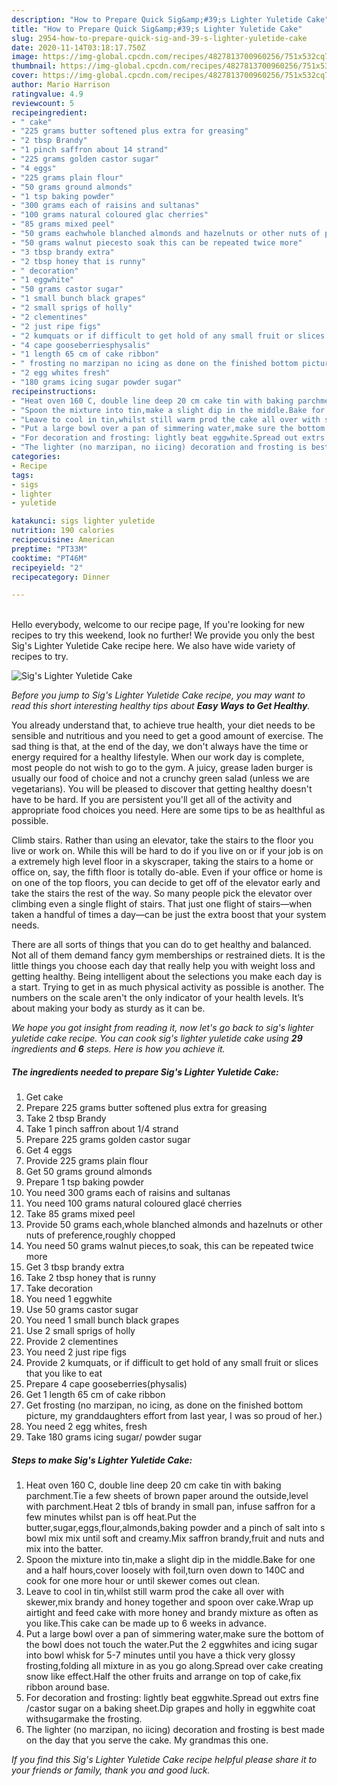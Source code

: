 ```yaml
---
description: "How to Prepare Quick Sig&amp;#39;s Lighter Yuletide Cake"
title: "How to Prepare Quick Sig&amp;#39;s Lighter Yuletide Cake"
slug: 2954-how-to-prepare-quick-sig-and-39-s-lighter-yuletide-cake
date: 2020-11-14T03:18:17.750Z
image: https://img-global.cpcdn.com/recipes/4827813700960256/751x532cq70/sigs-lighter-yuletide-cake-recipe-main-photo.jpg
thumbnail: https://img-global.cpcdn.com/recipes/4827813700960256/751x532cq70/sigs-lighter-yuletide-cake-recipe-main-photo.jpg
cover: https://img-global.cpcdn.com/recipes/4827813700960256/751x532cq70/sigs-lighter-yuletide-cake-recipe-main-photo.jpg
author: Mario Harrison
ratingvalue: 4.9
reviewcount: 5
recipeingredient:
- " cake"
- "225 grams butter softened plus extra for greasing"
- "2 tbsp Brandy"
- "1 pinch saffron about 14 strand"
- "225 grams golden castor sugar"
- "4 eggs"
- "225 grams plain flour"
- "50 grams ground almonds"
- "1 tsp baking powder"
- "300 grams each of raisins and sultanas"
- "100 grams natural coloured glac cherries"
- "85 grams mixed peel"
- "50 grams eachwhole blanched almonds and hazelnuts or other nuts of preferenceroughly chopped"
- "50 grams walnut piecesto soak this can be repeated twice more"
- "3 tbsp brandy extra"
- "2 tbsp honey that is runny"
- " decoration"
- "1 eggwhite"
- "50 grams castor sugar"
- "1 small bunch black grapes"
- "2 small sprigs of holly"
- "2 clementines"
- "2 just ripe figs"
- "2 kumquats or if difficult to get hold of any small fruit or slices that you like to eat"
- "4 cape gooseberriesphysalis"
- "1 length 65 cm of cake ribbon"
- " frosting no marzipan no icing as done on the finished bottom picture my granddaughters effort from last year I was so proud of her"
- "2 egg whites fresh"
- "180 grams icing sugar powder sugar"
recipeinstructions:
- "Heat oven 160 C, double line deep 20 cm cake tin with baking parchment.Tie a few sheets of brown paper around the outside,level with parchment.Heat 2 tbls of brandy in small pan, infuse saffron for a few minutes whilst pan is off heat.Put the butter,sugar,eggs,flour,almonds,baking powder and a pinch of salt into s bowl mix mix until soft and creamy.Mix saffron brandy,fruit and nuts and mix into the batter."
- "Spoon the mixture into tin,make a slight dip in the middle.Bake for one and a half hours,cover loosely with foil,turn oven down to 140C and cook for one more hour or until skewer comes out clean."
- "Leave to cool in tin,whilst still warm prod the cake all over with skewer,mix brandy and honey together and spoon over cake.Wrap up airtight and feed cake with more honey and brandy mixture as often as you like.This cake can be made up to 6 weeks in advance."
- "Put a large bowl over a pan of simmering water,make sure the bottom of the bowl does not touch the water.Put the 2 eggwhites and icing sugar into bowl whisk for 5-7 minutes until you have a thick very glossy frosting,folding all mixture in as you go along.Spread over cake creating snow like effect.Half the other fruits and arrange on top of cake,fix ribbon around base."
- "For decoration and frosting: lightly beat eggwhite.Spread out extrs fine /castor sugar on a baking sheet.Dip grapes and holly in eggwhite coat withsugarmake the frosting."
- "The lighter (no marzipan, no iicing) decoration and frosting is best made on the day that you serve the cake. My grandmas this one."
categories:
- Recipe
tags:
- sigs
- lighter
- yuletide

katakunci: sigs lighter yuletide 
nutrition: 190 calories
recipecuisine: American
preptime: "PT33M"
cooktime: "PT46M"
recipeyield: "2"
recipecategory: Dinner

---
```

<br>
Hello everybody, welcome to our recipe page, If you're looking for new recipes to try this weekend, look no further! We provide you only the best Sig&#39;s Lighter Yuletide Cake recipe here. We also have wide variety of recipes to try.
<br>


![Sig&#39;s Lighter Yuletide Cake](https://img-global.cpcdn.com/recipes/4827813700960256/751x532cq70/sigs-lighter-yuletide-cake-recipe-main-photo.jpg)

<i>Before you jump to Sig&#39;s Lighter Yuletide Cake recipe, you may want to read this short interesting healthy tips about <strong>Easy Ways to Get Healthy</strong>.</i>

You already understand that, to achieve true health, your diet needs to be sensible and nutritious and you need to get a good amount of exercise. The sad thing is that, at the end of the day, we don't always have the time or energy required for a healthy lifestyle. When our work day is complete, most people do not wish to go to the gym. A juicy, grease laden burger is usually our food of choice and not a crunchy green salad (unless we are vegetarians). You will be pleased to discover that getting healthy doesn't have to be hard. If you are persistent you'll get all of the activity and appropriate food choices you need. Here are some tips to be as healthful as possible.

Climb stairs. Rather than using an elevator, take the stairs to the floor you live or work on. While this will be hard to do if you live on or if your job is on a extremely high level floor in a skyscraper, taking the stairs to a home or office on, say, the fifth floor is totally do-able. Even if your office or home is on one of the top floors, you can decide to get off of the elevator early and take the stairs the rest of the way. So many people pick the elevator over climbing even a single flight of stairs. That just one flight of stairs—when taken a handful of times a day—can be just the extra boost that your system needs. 

There are all sorts of things that you can do to get healthy and balanced. Not all of them demand fancy gym memberships or restrained diets. It is the little things you choose each day that really help you with weight loss and getting healthy. Being intelligent about the selections you make each day is a start. Trying to get in as much physical activity as possible is another. The numbers on the scale aren't the only indicator of your health levels. It’s about making your body as sturdy as it can be. 


<i>We hope you got insight from reading it, now let's go back to sig&#39;s lighter yuletide cake recipe. You can cook sig&#39;s lighter yuletide cake using <strong>29</strong> ingredients and <strong>6</strong> steps. Here is how you achieve it.
</i>

##### The ingredients needed to prepare Sig&#39;s Lighter Yuletide Cake:

1. Get  cake
1. Prepare 225 grams butter softened plus extra for greasing
1. Take 2 tbsp Brandy
1. Take 1 pinch saffron about 1/4 strand
1. Prepare 225 grams golden castor sugar
1. Get 4 eggs
1. Provide 225 grams plain flour
1. Get 50 grams ground almonds
1. Prepare 1 tsp baking powder
1. You need 300 grams each of raisins and sultanas
1. You need 100 grams natural coloured glacé cherries
1. Take 85 grams mixed peel
1. Provide 50 grams each,whole blanched almonds and hazelnuts or other nuts of preference,roughly chopped
1. You need 50 grams walnut pieces,to soak, this can be repeated twice more
1. Get 3 tbsp brandy extra
1. Take 2 tbsp honey that is runny
1. Take  decoration
1. You need 1 eggwhite
1. Use 50 grams castor sugar
1. You need 1 small bunch black grapes
1. Use 2 small sprigs of holly
1. Provide 2 clementines
1. You need 2 just ripe figs
1. Provide 2 kumquats, or if difficult to get hold of any small fruit or slices that you like to eat
1. Prepare 4 cape gooseberries(physalis)
1. Get 1 length 65 cm of cake ribbon
1. Get  frosting (no marzipan, no icing, as done on the finished bottom picture, my granddaughters effort from last year, I was so proud of her.)
1. You need 2 egg whites, fresh
1. Take 180 grams icing sugar/ powder sugar


##### Steps to make Sig&#39;s Lighter Yuletide Cake:

1. Heat oven 160 C, double line deep 20 cm cake tin with baking parchment.Tie a few sheets of brown paper around the outside,level with parchment.Heat 2 tbls of brandy in small pan, infuse saffron for a few minutes whilst pan is off heat.Put the butter,sugar,eggs,flour,almonds,baking powder and a pinch of salt into s bowl mix mix until soft and creamy.Mix saffron brandy,fruit and nuts and mix into the batter.
1. Spoon the mixture into tin,make a slight dip in the middle.Bake for one and a half hours,cover loosely with foil,turn oven down to 140C and cook for one more hour or until skewer comes out clean.
1. Leave to cool in tin,whilst still warm prod the cake all over with skewer,mix brandy and honey together and spoon over cake.Wrap up airtight and feed cake with more honey and brandy mixture as often as you like.This cake can be made up to 6 weeks in advance.
1. Put a large bowl over a pan of simmering water,make sure the bottom of the bowl does not touch the water.Put the 2 eggwhites and icing sugar into bowl whisk for 5-7 minutes until you have a thick very glossy frosting,folding all mixture in as you go along.Spread over cake creating snow like effect.Half the other fruits and arrange on top of cake,fix ribbon around base.
1. For decoration and frosting: lightly beat eggwhite.Spread out extrs fine /castor sugar on a baking sheet.Dip grapes and holly in eggwhite coat withsugarmake the frosting.
1. The lighter (no marzipan, no iicing) decoration and frosting is best made on the day that you serve the cake. My grandmas this one.


<i>If you find this Sig&#39;s Lighter Yuletide Cake recipe helpful please share it to your friends or family, thank you and good luck.</i>
